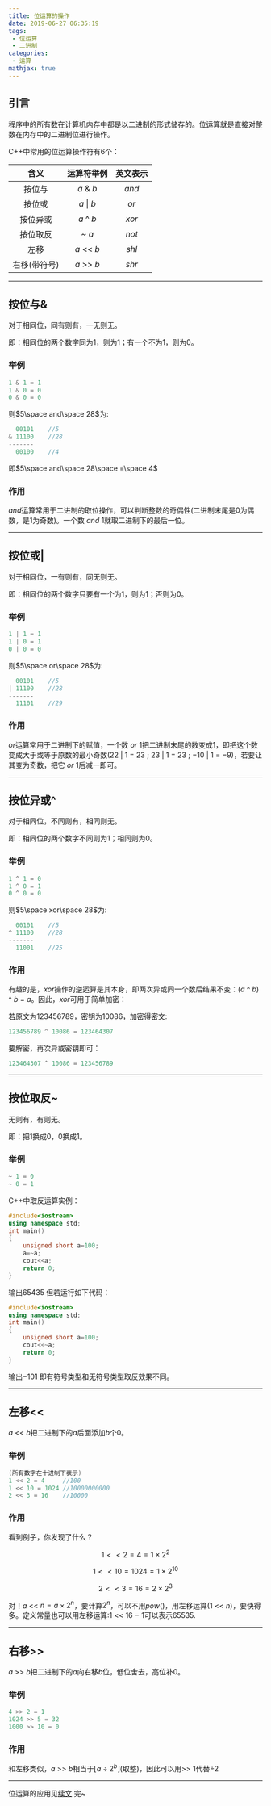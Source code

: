 ```yaml
---
title: 位运算的操作
date: 2019-06-27 06:35:19
tags:
 - 位运算
 - 二进制
categories:
 - 运算
mathjax: true
---
```

## 引言

程序中的所有数在计算机内存中都是以二进制的形式储存的。位运算就是直接对整数在内存中的二进制位进行操作。

<!-- more -->

C++中常用的位运算操作符有6个：

|含义|运算符举例|英文表示|
|:----:|:----:|:----:|
|按位与|$a$ & $b$|$and$|
|按位或|$a$ \| $b$|$or$|
|按位异或|$a$ ^ $b$|$xor$|
|按位取反|~ $a$|$not$|
|左移|$a$ << $b$|$shl$|
|右移(带符号)|$a$ >> $b$|$shr$|

---
## 按位与&

对于相同位，同有则有，一无则无。

即：相同位的两个数字同为1，则为1；有一个不为1，则为0。

### 举例

```cpp
1 & 1 = 1
1 & 0 = 0
0 & 0 = 0
```

则$5\space and\space 28$为:
```cpp
  00101    //5
& 11100    //28
-------
  00100    //4
```

即$5\space and\space 28\space =\space 4$

### 作用

$and$运算常用于二进制的取位操作，可以判断整数的奇偶性(二进制末尾是0为偶数，是1为奇数)。一个数 $and$ $1$就取二进制下的最后一位。

---
## 按位或|

对于相同位，一有则有，同无则无。

即：相同位的两个数字只要有一个为1，则为1；否则为0。

### 举例

```cpp
1 | 1 = 1
1 | 0 = 1
0 | 0 = 0
```

则$5\space or\space 28$为:
```cpp
  00101    //5
| 11100    //28
-------
  11101    //29
```

### 作用

$or$运算常用于二进制下的赋值，一个数 $or$ $1$把二进制末尾的数变成1，即把这个数变成大于或等于原数的最小奇数($22$ | $1$ $=$ $23$ ; $23$ | $1$ $=$ $23$ ; $-10$ | $1$ $=$ $-9$)，若要让其变为奇数，把它 $or$ $1$后减一即可。

---
## 按位异或^

对于相同位，不同则有，相同则无。

即：相同位的两个数字不同则为1；相同则为0。

### 举例

```cpp
1 ^ 1 = 0
1 ^ 0 = 1
0 ^ 0 = 0
```

则$5\space xor\space 28$为:
```cpp
  00101    //5
^ 11100    //28
-------
  11001    //25
```

### 作用

有趣的是，$xor$操作的逆运算是其本身，即两次异或同一个数后结果不变：$(a$ ^ $b)$ ^ $b$ $=$ $a$。因此，$xor$可用于简单加密：

若原文为$123456789$，密钥为$10086$，加密得密文:

```cpp
123456789 ^ 10086 = 123464307‬
```

要解密，再次异或密钥即可：

```cpp
123464307‬ ^ 10086 = 123456789
```

---
## 按位取反~

无则有，有则无。

即：把1换成0，0换成1。

### 举例

```cpp
~ 1 = 0
~ 0 = 1
```

C++中取反运算实例：
```cpp
#include<iostream>
using namespace std;
int main()
{
    unsigned short a=100;
    a=~a;
    cout<<a;
    return 0;
}
```
输出$65435$
但若运行如下代码：
```cpp
#include<iostream>
using namespace std;
int main()
{
    unsigned short a=100;
    cout<<~a;
    return 0;
}
```
输出$-101$
即有符号类型和无符号类型取反效果不同。

---
## 左移<<

$a$ << $b$把二进制下的$a$后面添加$b$个0。

### 举例

```cpp
(所有数字在十进制下表示)
1 << 2 = 4     //100
1 << 10 = 1024 //‭10000000000‬
2 << 3 = 16    //10000
```

### 作用

看到例子，你发现了什么？

$$1 << 2 = 4 = 1\times 2^2$$

$$1 << 10 = 1024 = 1\times 2^{10}$$

$$2 << 3 = 16 = 2\times 2^3$$

对！$a$ << $n = a\times 2^n$，要计算$2^n$，可以不用$pow()$，用左移运算$(1$ << $n)$，要快得多。定义常量也可以用左移运算:$1$ << $16$ $-$ $1$可以表示$65535$.

---
## 右移>>

$a$ >> $b$把二进制下的$a$向右移$b$位，低位舍去，高位补0。

### 举例

```cpp
4 >> 2 = 1
1024 >> 5 = 32
1000 >> 10 = 0
```

### 作用

和左移类似，$a$ >> $b$相当于$\lfloor a\div 2^b\rfloor$(取整)，因此可以用>> $1$代替$\div 2$

---

位运算的应用见[续文](https://xecades.xyz/2019/06/27/BitwiseOperationUsage/)
完~